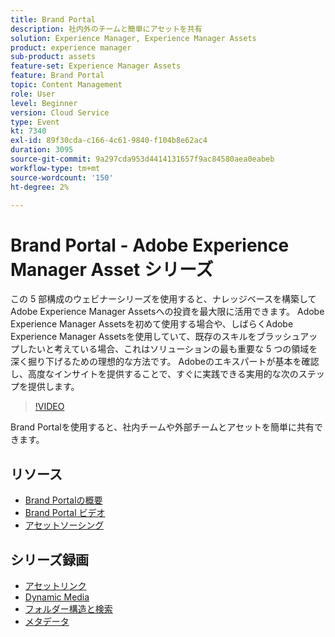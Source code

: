 ```yaml
---
title: Brand Portal
description: 社内外のチームと簡単にアセットを共有
solution: Experience Manager, Experience Manager Assets
product: experience manager
sub-product: assets
feature-set: Experience Manager Assets
feature: Brand Portal
topic: Content Management
role: User
level: Beginner
version: Cloud Service
type: Event
kt: 7340
exl-id: 89f30cda-c166-4c61-9840-f104b8e62ac4
duration: 3095
source-git-commit: 9a297cda953d4414131657f9ac84580aea0eabeb
workflow-type: tm+mt
source-wordcount: '150'
ht-degree: 2%

---
```


# Brand Portal - Adobe Experience Manager Asset シリーズ

この 5 部構成のウェビナーシリーズを使用すると、ナレッジベースを構築してAdobe Experience Manager Assetsへの投資を最大限に活用できます。 Adobe Experience Manager Assetsを初めて使用する場合や、しばらくAdobe Experience Manager Assetsを使用していて、既存のスキルをブラッシュアップしたいと考えている場合、これはソリューションの最も重要な 5 つの領域を深く掘り下げるための理想的な方法です。 Adobeのエキスパートが基本を確認し、高度なインサイトを提供することで、すぐに実践できる実用的な次のステップを提供します。

>[!VIDEO](https://video.tv.adobe.com/v/332133/?quality=12&learn=on&hidetitle=true)

Brand Portalを使用すると、社内チームや外部チームとアセットを簡単に共有できます。

## リソース

* [Brand Portalの概要 ](https://experienceleague.adobe.com/docs/experience-manager-brand-portal/using/introduction/brand-portal.html)
* [Brand Portal ビデオ ](https://experienceleague.adobe.com/docs/experience-manager-learn/assets/sharing/brand-portal/brand-portal.html)
* [ アセットソーシング ](https://experienceleague.adobe.com/docs/experience-manager-brand-portal/using/asset-sourcing-in-brand-portal/brand-portal-asset-sourcing.html)

## シリーズ録画

* [アセットリンク](asset-link.md)
* [Dynamic Media](dynamic-media.md)
* [フォルダー構造と検索](folder-structure-search.md)
* [メタデータ](metadata.md)
